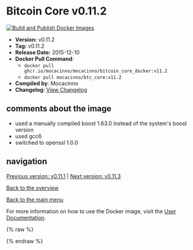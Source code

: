 # Bitcoin Core v0.11.2

[![Build and Publish Docker Images](https://github.com/mocacinno/bitcoin_core_docker/actions/workflows/build-and-publish.yml/badge.svg?branch=v11.2)](https://github.com/mocacinno/bitcoin_core_docker/actions/workflows/build-and-publish.yml)

- **Version:** v0.11.2
- **Tag:** v0.11.2
- **Release Date:** 2015-12-10
- **Docker Pull Command**:
  - `docker pull ghcr.io/mocacinno/mocacinno/bitcoin_core_docker:v11.2`
  - `docker pull mocacinno/btc_core:v11.2`
- **Compiled by**: Mocacinno
- **Changelog**: [View Changelog](https://github.com/bitcoin/bitcoin/blob/v0.11.2/doc/release-notes.md)

## comments about the image

- used a manually compiled boost 1.63.0 instead of the system's boost version
- used gcc6
- switched to openssl 1.0.0

## navigation

[Previous version: v0.11.1](./v11.1.md) | [Next version: v0.11.3](./v11.3.md)

[Back to the overview](./Readme.md)

[Back to the main menu](../Readme.md)

For more information on how to use the Docker image, visit the [User Documentation](../userdocs/Readme.md).

<!-- Google tag (gtag.js) -->
{% raw %}
<script async src="https://www.googletagmanager.com/gtag/js?id=G-BPC6NC6FF9"></script>
<script>
  window.dataLayer = window.dataLayer || [];
  function gtag(){dataLayer.push(arguments);}
  gtag('js', new Date());
  gtag('config', 'G-BPC6NC6FF9');
</script>
{% endraw %}
